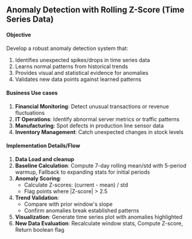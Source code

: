 ## Anomaly Detection with Rolling Z-Score (Time Series Data)

#### Objective
Develop a robust anomaly detection system that:
1. Identifies unexpected spikes/drops in time series data
2. Learns normal patterns from historical trends
3. Provides visual and statistical evidence for anomalies
4. Validates new data points against learned patterns

#### Business Use cases
1. **Financial Monitoring**: Detect unusual transactions or revenue fluctuations
2. **IT Operations**: Identify abnormal server metrics or traffic patterns  
3. **Manufacturing**: Spot defects in production line sensor data
4. **Inventory Management**: Catch unexpected changes in stock levels

#### Implementation Details/Flow
1. **Data Load and cleanup**
2. **Baseline Calculation**: Compute 7-day rolling mean/std with 5-period warmup, Fallback to expanding stats for initial periods
3. **Anomaly Scoring**: 
    - Calculate Z-scores: (current - mean) / std
    - Flag points where |Z-score| > 2.5
4. **Trend Validation**:
    - Compare with prior window's slope
    - Confirm anomalies break established patterns
5. **Visualization**: Generate time series plot with anomalies highlighted
6. **New Data Evaluation**: Recalculate window stats, Compute Z-score, Return boolean flag